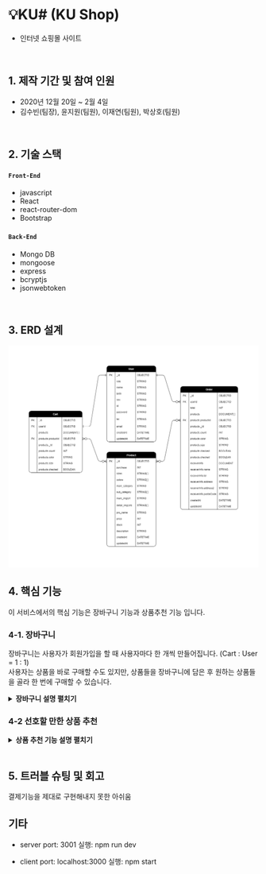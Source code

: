# 💡KU# (KU Shop)

- 인터넷 쇼핑몰 사이트

</br>

## 1. 제작 기간 및 참여 인원

- 2020년 12월 20일 ~ 2월 4일
- 김수빈(팀장), 윤지원(팀원), 이재연(팀원), 박상호(팀원)

</br>

## 2. 기술 스택

#### `Front-End`

- javascript
- React
- react-router-dom
- Bootstrap

#### `Back-End`

- Mongo DB
- mongoose
- express
- bcryptjs
- jsonwebtoken

</br>

## 3. ERD 설계

![ERD설계도](https://github.com/99-Yoon/KU-Shop/blob/10210b164929215180761d51edc1437657044e06/docs/database.png)

## 4. 핵심 기능

이 서비스에서의 핵심 기능은 장바구니 기능과 상품추천 기능 입니다.

### 4-1. 장바구니

장바구니는 사용자가 회원가입을 할 때 사용자마다 한 개씩 만들어집니다. (Cart : User = 1 : 1)  
사용자는 상품을 바로 구매할 수도 있지만, 상품들을 장바구니에 담은 후 원하는 상품들을 골라 한 번에 구매할 수 있습니다.

<details>
<summary><b>장바구니 설명 펼치기</b></summary>
<div markdown="1">

### (1) 장바구니 - 전체 흐름

![장바구니 흐름1](https://github.com/99-Yoon/KU-Shop/blob/2fc1798ec7f8e9e80c9b532b54c64a4b8da59291/docs/shoppingCart%20flow1.png)  
![장바구니 흐름2](https://github.com/99-Yoon/KU-Shop/blob/2fc1798ec7f8e9e80c9b532b54c64a4b8da59291/docs/shoppingCart%20flow2.png)

### (2) 장바구니 - frontend 코드 설명

![장바구니 Frontend1](https://github.com/99-Yoon/KU-Shop/blob/245af0b840ee6a82fefd0db795548b95ca182353/docs/shoppingCart%20front1.PNG)

원하는 옵션을 선택 후 장바구니 버튼을 누르면 addCart()가 실행됩니다.  
addCart()에서는 axios를 이용하여, 서버의 '/api/cart/addcart' 주소에 userId와 products를 put() 요청합니다.  
정상적으로 카트에 담긴 후에는 모달창이 뜨며, 장바구니로 이동 버튼을 누르면 장바구니 페이지로 이동합니다.

![장바구니 Frontend2](https://github.com/99-Yoon/KU-Shop/blob/245af0b840ee6a82fefd0db795548b95ca182353/docs/shoppingCart%20front2.PNG)

장바구니 페이지에서는 처음 렌더링 할 때 useEffect로 getCart()가 실행됩니다.  
getCart()에서는 axios를 이용하여 서버의 '/api/cart/showcart' 주소에 user(userId)을 param으로 붙여 get() 요청합니다.  
그리고 장바구니에 담긴 여러가지 상품들 중 원하는 것만 체크하여 구매할 수 있도록 checkedCart()함수를 만들었습니다.  
checkedCart()에서는 해당 항목을 checked = true (이미 체크되어 있는 경우엔 false) 로 바꾸고 checked = true인 상품들만 최종 결제 상품 목록으로 취급합니다.  
또한 최종 결제 상품 목록의 가격과 개수를 곱하고 더해서 최종 결제 가격을 표시합니다.

### (3) 장바구니 - backend 코드 설명

![장바구니 Backend](https://github.com/99-Yoon/KU-Shop/blob/cc2741d271b7a500b1938de97dac720fade8d2ee/docs/shoppingCart%20back.PNG)

장바구니에 추가하는 함수인 addCart()는 클라이언트에서 온 userId를 통해 Cart Colloection에서 해당 유저의 장바구니를 찾은 후, $push 쿼리를 이용하여 새로운 상품을 추가해줍니다.  
장바구니를 불러오는 함수인 showCart()의 경우엔 먼저 params를 통해 들어온 userId를 이용하여 userById()에서 DB에 해당 유저의 장바구니가 있는지 확인합니다.
그 후 해당 유저의 장바구니를 불러오는데, populate()로 Product Collention에서 참조한 정보를 가져옵니다.

</div>
</details>

### 4-2 선호할 만한 상품 추천

<details>
<summary><b>상품 추천 기능 설명 펼치기</b></summary>
<div markdown="1">

</div>
</details>

</br>

## 5. 트러블 슈팅 및 회고

결제기능을 제대로 구현해내지 못한 아쉬움

## 기타

- server
  port: 3001
  실행: npm run dev

- client
  port: localhost:3000
  실행: npm start
